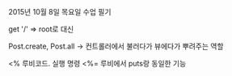 2015년 10월 8일 목요일 수업 필기


get '/' =>
root로 대신

Post.create, Post.all -> 컨트롤러에서 불러다가 뷰에다가 뿌려주는 역할

<% 루비코드. 실행 명령
<%= 루비에서 puts랑 동일한 기능
